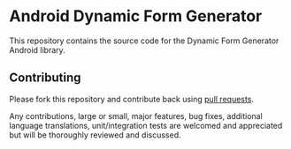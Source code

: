 # Android Dynamic Form Generator 

This repository contains the source code for the Dynamic Form Generator Android library.

## Contributing

Please fork this repository and contribute back using
[pull requests](https://github.com/terracore/AndroidFormGenerator/pulls).

Any contributions, large or small, major features, bug fixes, additional
language translations, unit/integration tests are welcomed and appreciated
but will be thoroughly reviewed and discussed.
